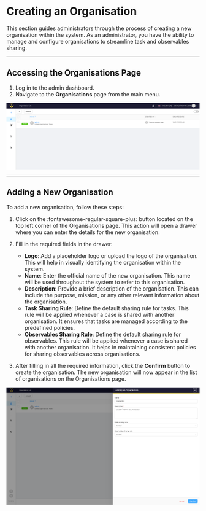# Creating an Organisation

This section guides administrators through the process of creating a new organisation within the system. As an administrator, you have the ability to manage and configure organisations to streamline task and observables sharing.

---

## Accessing the Organisations Page

1. Log in to the admin dashboard.
2. Navigate to the **Organisations** page from the main menu.

![Organisations Page](./images/organisations-1.png)

---

## Adding a New Organisation

To add a new organisation, follow these steps:

1. Click on the :fontawesome-regular-square-plus: button located on the top left corner of the Organisations page. This action will open a drawer where you can enter the details for the new organisation.

2. Fill in the required fields in the drawer:

    - **Logo**: Add a placeholder logo or upload the logo of the organisation. This will help in visually identifying the organisation within the system.
    - **Name**: Enter the official name of the new organisation. This name will be used throughout the system to refer to this organisation.
    - **Description**: Provide a brief description of the organisation. This can include the purpose, mission, or any other relevant information about the organisation.
    - **Task Sharing Rule**: Define the default sharing rule for tasks. This rule will be applied whenever a case is shared with another organisation. It ensures that tasks are managed according to the predefined policies.
    - **Observables Sharing Rule**: Define the default sharing rule for observables. This rule will be applied whenever a case is shared with another organisation. It helps in maintaining consistent policies for sharing observables across organisations.

3. After filling in all the required information, click the **Confirm** button to create the organisation. The new organisation will now appear in the list of organisations on the Organisations page.

![Add Organisation](./images/organisations-2.png)

&nbsp;
